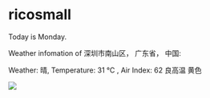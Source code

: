 # ricosmall

Today is Monday.

Weather infomation of 深圳市南山区， 广东省， 中国: 

Weather: 晴, Temperature: 31 ℃ , Air Index: 62 良高温 黄色

<img src="https://github-readme-stats.vercel.app/api?username=ricosmall&show_icons=true" />
